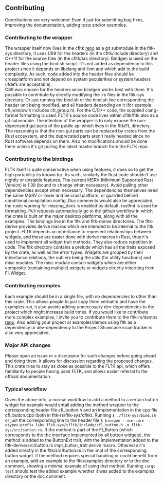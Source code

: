 ## Contributing

Contributions are very welcome! Even if just for submitting bug fixes, improving the documentation, adding tests and/or examples.

### Contributing to the wrapper
The wrapper itself now lives in the cfltk [repo](https://github.com/MoAlyousef/cfltk) as a git submodule in the fltk-sys directory, it uses C89 for the headers (in the cfltk/include directory) and C++11 for the source files (in the cfltk/src directory). 
Bindgen is used on the header files using the bind.sh script. It's not added as dependency to this project since it depends on libclang and 
llvm and which add to the build complexity. As such, code added into the header files should be crossplatform and not depend on system pecularities or system headers (ifdefs are acceptable).  
C89 was chosen for the headers since bindgen works best with them. 
It's possible to contribute by directly modifying the .rs files in the fltk-sys directory. Or just running the bind.sh or the bind.sh line corresponding the header unit being modified, and all headers depending on it (for example cfl_window.h includes cfl_group.h).
For the C/C++ code, the supplied clang-format formatting is used.
FLTK's source code lives within cfltk/fltk also as a git submodule. The intention of the wrapper is to only expose the non-deprecated gui parts of the public api which lives in the fltk/FL directory. The reasoning is that the non-gui parts can be replaced by crates from the Rust ecosystem, and the deprecated parts aren't really needed since no Rust software depends on them. Also no modifications should be done there unless it's git pulling the latest master branch from the FLTK repo. 

### Contributing to the bindings
FLTK itself is quite conservative when using features, it does so to get the high portability its known for. As such, similarly the Rust code shouldn't use nightly or unstable features. The current MSRV (Minimum Supported Rust Version) is 1.39 (bound to change when necessary). Avoid pulling other dependencies except when necessary. The dependencies themselves need the same MSRV or lower and be crossplatform, or guarded behind conditional compilation config.
Doc comments would also be appreciated, the rustc warning for missing_docs is enabled by default. rustfmt is used for formatting. Pull requests automatically go to the github workflow in which 
the crate is built on the major desktop platforms, along with all the examples.
The bindings live in the fltk and fltk-derive directories. The fltk-derive provides derive macros which are intended to be internal to the fltk project. FLTK depends on inheritance to represent relationships between widgets, and these are easier done with derive macros in Rust, thus it's used to implement all widget trait methods. They also reduce repetition in code. 
The fltk directory contains a prelude which has all the traits exposed by the crate, as well as the error types. Widgets are grouped by their inheritance relations, the outliers being the utils (for utility functions) and misc modules. The misc module contain widgets which are either composite (containing multiple) widgets or widgets directly inheriting from Fl_Widget. 

### Contributing examples 
Each example should be in a single file, with no dependencies to other than this crate. This allows people to just copy them verbatim and have the examples run, it also avoids adding unnecessary dev-dependencies to the project which might increase build times. If you would like to contribute more complex examples, I invite you to contribute them to the fltk-rs/demos [repo](https://github.com/fltk-rs/demos). Also adding your project or examples/demos using fltk as a dependency or dev-dependency to the Project Showcase issue tracker is also very appreciated. 

### Major API changes
Please open an issue or a discussion for such changes before going ahead and doing them. It allows for discussion regarding the proposed changes. 
This crate tries to stay as close as possible to the FLTK api, which offers familiarity to people having used FLTK, 
and allows easier referral to the official documentation.

### Typical workflow
Given the above info, a normal workflow to add a method to a certain button widget for example would entail adding the method wrapper to the corresponding header file cfl_button.h and an implementation in the cpp file cfl_button.cpp (both in fltk-rs/fltk-sys/cfltk). Running `$ ./fltk-sys/bind.sh` or just the corresponding line to the header file `$ bindgen --use-core --ctypes-prefix libc fltk-sys/cfltk/include/cfl_button.h -o fltk-sys/src/button.rs`. If the method is part of the Fl_Button (which corresponds to the the interface implemented by all button widgets), the method is added to the ButtonExt trait, with the implementation added to the fltk-derive/src/button.rs impl_button_trait derive macro. Otherwise it's added directly in the fltk/src/button.rs in the impl of the corresponding button widget. If the method requires special handling or could benefit from an example, add an example to the fltk/examples directory or to the doc comment, showing a minimal example of using that method.
Running `cargo test` should test the added example whether it was added to the examples directory or the doc comment. 
